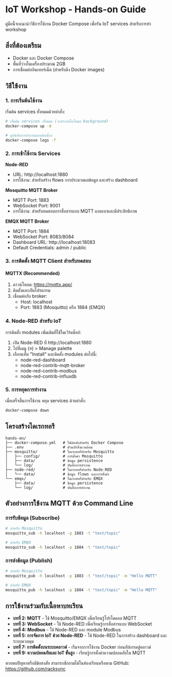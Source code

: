 # IoT Workshop - Hands-on Guide

คู่มือนี้จะแนะนำวิธีการใช้งาน Docker Compose เพื่อรัน IoT services สำหรับการทำ workshop

## สิ่งที่ต้องเตรียม

* Docker และ Docker Compose
* พื้นที่ว่างในเครื่องประมาณ 2GB
* การเชื่อมต่ออินเทอร์เน็ต (สำหรับดึง Docker images)

## วิธีใช้งาน

### 1. การเริ่มต้นใช้งาน

เริ่มต้น services ทั้งหมดด้วยคำสั่ง:
```bash
# เริ่มต้น services ทั้งหมด (จะทำงานในโหมด background)
docker-compose up -d

# ดูบันทึกการทำงานแบบต่อเนื่อง
docker-compose logs -f
```

### 2. การเข้าใช้งาน Services

**Node-RED**
* URL: http://localhost:1880
* การใช้งาน: สำหรับสร้าง flows การประมวลผลข้อมูล และสร้าง dashboard

**Mosquitto MQTT Broker**
* MQTT Port: 1883
* WebSocket Port: 9001
* การใช้งาน: สำหรับทดสอบการสื่อสารแบบ MQTT แบบเบาและมีประสิทธิภาพ

**EMQX MQTT Broker**
* MQTT Port: 1884
* WebSocket Port: 8083/8084
* Dashboard URL: http://localhost:18083
* Default Credentials: admin / public

### 3. การติดตั้ง MQTT Client สำหรับทดสอบ

#### MQTTX (Recommended)
1. ดาวน์โหลด: https://mqttx.app/
2. ติดตั้งและเปิดโปรแกรม
3. เชื่อมต่อกับ broker:
   - Host: localhost
   - Port: 1883 (Mosquitto) หรือ 1884 (EMQX)

### 4. Node-RED สำหรับ IoT

การติดตั้ง modules เพิ่มเติมที่ใช้ในเวิร์คช็อป:
1. เปิด Node-RED ที่ http://localhost:1880
2. ไปที่เมนู (≡) > Manage palette
3. เลือกแท็บ "Install" และติดตั้ง modules ต่อไปนี้:
   - node-red-dashboard
   - node-red-contrib-mqtt-broker
   - node-red-contrib-modbus
   - node-red-contrib-influxdb

### 5. การหยุดการทำงาน

เมื่อเสร็จสิ้นการใช้งาน หยุด services ด้วยคำสั่ง:
```bash
docker-compose down
```

## โครงสร้างไดเรกทอรี

```
hands-on/
├── docker-compose.yml   # ไฟล์หลักสำหรับ Docker Compose
├── .env                 # ตัวแปรสิ่งแวดล้อม
├── mosquitto/           # ไดเรกทอรีสำหรับ Mosquitto
│   ├── config/          # การตั้งค่า Mosquitto
│   ├── data/            # ข้อมูล persistence
│   └── log/             # บันทึกการทำงาน
├── node-red/            # ไดเรกทอรีสำหรับ Node-RED
│   └── data/            # ข้อมูล flows และการตั้งค่า
└── emqx/                # ไดเรกทอรีสำหรับ EMQX
    ├── data/            # ข้อมูล persistence
    └── log/             # บันทึกการทำงาน
```

## ตัวอย่างการใช้งาน MQTT ด้วย Command Line

### การรับข้อมูล (Subscribe)
```bash
# สำหรับ Mosquitto
mosquitto_sub -h localhost -p 1883 -t "test/topic"

# สำหรับ EMQX
mosquitto_sub -h localhost -p 1884 -t "test/topic"
```

### การส่งข้อมูล (Publish)
```bash
# สำหรับ Mosquitto
mosquitto_pub -h localhost -p 1883 -t "test/topic" -m "Hello MQTT"

# สำหรับ EMQX
mosquitto_pub -h localhost -p 1884 -t "test/topic" -m "Hello MQTT"
```

## การใช้งานร่วมกับเนื้อหาบทเรียน

* **บทที่ 2: MQTT** - ใช้ Mosquitto/EMQX เพื่อเรียนรู้โปรโตคอล MQTT
* **บทที่ 3: WebSocket** - ใช้ Node-RED เพื่อเรียนรู้การสื่อสารแบบ WebSocket
* **บทที่ 4: Modbus** - ใช้ Node-RED และ module Modbus
* **บทที่ 5: การจัดการ IoT ด้วย Node-RED** - ใช้ Node-RED ในการสร้าง dashboard และระบบควบคุม
* **บทที่ 7: การติดตั้งบนระบบคลาวด์** - เริ่มจากการใช้งาน Docker ก่อนอัปเกรดสู่คลาวด์
* **บทที่ 9: ความปลอดภัยและ IoT ขั้นสูง** - เรียนรู้การตั้งค่าความปลอดภัยใน MQTT

หากพบปัญหาหรือมีข้อสงสัย สามารถซักถามได้ในห้องเรียนหรือตาม GitHub: https://github.com/racksync
